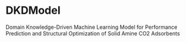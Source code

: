 # DKDModel
Domain Knowledge-Driven Machine Learning Model for Performance Prediction and Structural Optimization of Solid Amine CO2 Adsorbents
